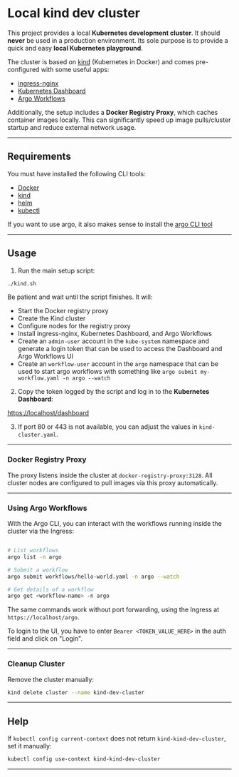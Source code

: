 # Local kind dev cluster

This project provides a local **Kubernetes development cluster**.
It should **never** be used in a production environment. Its sole purpose is to provide a quick and easy **local Kubernetes playground**.

The cluster is based on [kind](https://kind.sigs.k8s.io/) (Kubernetes in Docker) and comes pre-configured with some useful apps:

* [ingress-nginx](https://github.com/kubernetes/ingress-nginx)
* [Kubernetes Dashboard](https://kubernetes.io/docs/tasks/access-application-cluster/web-ui-dashboard/)
* [Argo Workflows](https://argoproj.github.io/workflows/)

Additionally, the setup includes a **Docker Registry Proxy**, which caches container images locally. This can significantly speed up image pulls/cluster startup and reduce external network usage.

---

## Requirements

You must have installed the following CLI tools:

* [Docker](https://docs.docker.com/engine/install/)
* [kind](https://kind.sigs.k8s.io/)
* [helm](https://helm.sh/)
* [kubectl](https://kubernetes.io/docs/tasks/tools/)

If you want to use argo, it also makes sense to install the [argo CLI tool](https://argo-workflows.readthedocs.io/en/latest/walk-through/argo-cli/)

---

## Usage

1. Run the main setup script:

```bash
./kind.sh
```

Be patient and wait until the script finishes. It will:

* Start the Docker registry proxy
* Create the Kind cluster
* Configure nodes for the registry proxy
* Install ingress-nginx, Kubernetes Dashboard, and Argo Workflows
* Create an `admin-user` account in the `kube-system` namespace and generate a login token that can be used to access the Dashboard and Argo Workflows UI
* Create an `workflow-user` account in the `argo` namespace that can be used to start argo workflows with something like `argo submit my-workflow.yaml -n argo --watch`

2. Copy the token logged by the script and log in to the **Kubernetes Dashboard**:

[https://localhost/dashboard](https://localhost/dashboard)

3. If port 80 or 443 is not available, you can adjust the values in `kind-cluster.yaml`.

---

### Docker Registry Proxy

The proxy listens inside the cluster at `docker-registry-proxy:3128`.
All cluster nodes are configured to pull images via this proxy automatically.


---

### Using Argo Workflows

With the Argo CLI, you can interact with the workflows running inside the cluster via the Ingress:

```bash

# List workflows
argo list -n argo

# Submit a workflow
argo submit workflows/hello-world.yaml -n argo --watch

# Get details of a workflow
argo get <workflow-name> -n argo
```

The same commands work without port forwarding, using the Ingress at `https://localhost/argo`.

To login to the UI, you have to enter `Bearer <TOKEN_VALUE_HERE>` in the auth field and click on "Login".

---

### Cleanup Cluster

Remove the cluster manually:

```bash
kind delete cluster --name kind-dev-cluster
```

---

## Help

If `kubectl config current-context` does not return `kind-kind-dev-cluster`, set it manually:

```bash
kubectl config use-context kind-kind-dev-cluster
```

---

